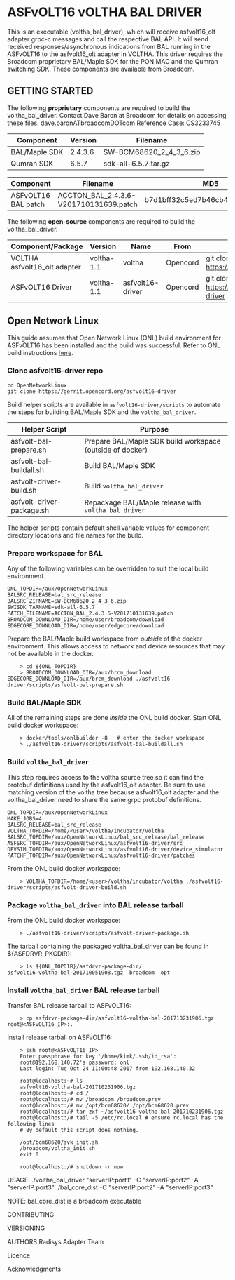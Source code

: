 # ASFvOLT16 vOLTHA BAL DRIVER

This is an executable (voltha_bal_driver), which will receive asfvolt16_olt adapter grpc-c messages and call the respective BAL API.
It will send received responses/asynchronous indications from BAL running in the ASFvOLT16 to the asfvolt16_olt adapter in VOLTHA. 
This driver requires the Broadcom proprietary
BAL/Maple SDK for the PON MAC and the Qumran switching SDK.  These components are available from Broadcom.


## GETTING STARTED

The following **proprietary** components are required to build the voltha_bal_driver.
Contact Dave Baron at Broadcom for details on accessing these files.  dave.baronATbroadcomDOTcom Reference Case: CS3233745

| Component     | Version | Filename                        |
| ------------- |-------- | -----                           |
| BAL/Maple SDK | 2.4.3.6 | SW-BCM68620_2_4_3_6.zip         |
| Qumran SDK    | 6.5.7   | sdk-all-6.5.7.tar.gz            |

| Component          | Filename                           |MD5|
| -------------      | -----                              |---|
| ASFvOLT16 BAL patch| ACCTON_BAL_2.4.3.6-V201710131639.patch | b7d1bff32c5ed7b46cb48ba36ff9ad84 |

The following **open-source** components are required to build the voltha_bal_driver.

| Component/Package    | Version        | Name            | From     | Git Repo|
| -------------        |---------       | -----           | ---------| ----|
| VOLTHA asfvolt16_olt adapter | voltha-1.1 | voltha          | Opencord | git clone https://gerrit.opencord.org/voltha
| ASFvOLT16 Driver             | voltha-1.1 | asfvolt16-driver| Opencord | git clone https://gerrit.opencord.org/asfvolt16-driver

## Open Network Linux
This guide assumes that Open Network Linux (ONL) build environment for ASFvOLT16 has been installed
and the build was successful. Refer to ONL build instructions
[here](https://wiki.opencord.org/download/attachments/2556712/ONL_Build_Environment_Installation_Guide.pdf?api=v2).

### Clone asfvolt16-driver repo

```
cd OpenNetworkLinux
git clone https://gerrit.opencord.org/asfvolt16-driver
```

Build helper scripts are available in `asfvolt16-driver/scripts` to automate the steps for building BAL/Maple SDK and the `voltha_bal_driver`.

| Helper Script      | Purpose |
| -------------      |---------|
| asfvolt-bal-prepare.sh    |Prepare BAL/Maple SDK build workspace (outside of docker)|
| asfvolt-bal-buildall.sh   |Build BAL/Maple SDK|
| asfvolt-driver-build.sh   |Build `voltha_bal_driver`|
| asfvolt-driver-package.sh |Repackage BAL/Maple release with `voltha_bal_driver`|

The helper scripts contain default shell variable values for component directory locations and file names for the build.

### Prepare workspace for BAL

Any of the following variables can be overridden to suit the local build environment.

```
ONL_TOPDIR=/aux/OpenNetworkLinux
BALSRC_RELEASE=bal_src_release
BALSRC_ZIPNAME=SW-BCM68620_2_4_3_6.zip
SWISDK_TARNAME=sdk-all-6.5.7
PATCH_FILENAME=ACCTON_BAL_2.4.3.6-V201710131639.patch
BROADCOM_DOWNLOAD_DIR=/home/user/broadcom/download
EDGECORE_DOWNLOAD_DIR=/home/user/edgecore/download
```

Prepare the BAL/Maple build workspace from *outside* of the docker environment.  This allows access to network and device resources
that may not be available in the docker.
```
    > cd ${ONL_TOPDIR}
    > BROADCOM_DOWNLOAD_DIR=/aux/brcm_download EDGECORE_DOWNLOAD_DIR=/aux/brcm_download ./asfvolt16-driver/scripts/asfvolt-bal-prepare.sh
```

### Build BAL/Maple SDK

All of the remaining steps are done *inside* the ONL build docker.  Start ONL build docker workspace:
```
    > docker/tools/onlbuilder -8   # enter the docker workspace
    > ./asfvolt16-driver/scripts/asfvolt-bal-buildall.sh
```

### Build `voltha_bal_driver`

This step requires access to the voltha source tree so it can find the protobuf definitions used by the
asfvolt16_olt adapter.  Be sure to use matching version of the voltha tree because asfvolt16_olt adapter
and the voltha_bal_driver need to share the same grpc protobuf definitions.

```
ONL_TOPDIR=/aux/OpenNetworkLinux
MAKE_JOBS=4
BALSRC_RELEASE=bal_src_release
VOLTHA_TOPDIR=/home/<user>/voltha/incubator/voltha
BALSRC_TOPDIR=/aux/OpenNetworkLinux/bal_src_release/bal_release
ASFSRC_TOPDIR=/aux/OpenNetworkLinux/asfvolt16-driver/src
DEVSIM_TOPDIR=/aux/OpenNetworkLinux/asfvolt16-driver/device_simulator
PATCHF_TOPDIR=/aux/OpenNetworkLinux/asfvolt16-driver/patches
```
From the ONL build docker workspace:

```
    > VOLTHA_TOPDIR=/home/<user>/voltha/incubator/voltha ./asfvolt16-driver/scripts/asfvolt-driver-build.sh
```

### Package `voltha_bal_driver` into BAL release tarball

From the ONL build docker workspace:

```
    > ./asfvolt16-driver/scripts/asfvolt-driver-package.sh
```

The tarball containing the packaged voltha_bal_driver can be found in ${ASFDRVR_PKGDIR}:

```
    > ls ${ONL_TOPDIR}/asfdrvr-package-dir/
asfvolt16-voltha-bal-201710051908.tgz  broadcom  opt
```

### Install `voltha_bal_driver` BAL release tarball

Transfer BAL release tarball to ASFvOLT16:

```
    > cp asfdrvr-package-dir/asfvolt16-voltha-bal-201710231906.tgz  root@<ASFvOLT16_IP>:.
```

Install release tarball on ASFvOLT16:

```
    > ssh root@<ASFvOLT16_IP>
    Enter passphrase for key '/home/kimk/.ssh/id_rsa':
    root@192.168.140.72's password: onl
    Last login: Tue Oct 24 11:00:48 2017 from 192.168.140.32

    root@localhost:~# ls
    asfvolt16-voltha-bal-201710231906.tgz
    root@localhost:~# cd /
    root@localhost:/# mv /broadcom /broadcom.prev
    root@localhost:/# mv /opt/bcm68620/ /opt/bcm68620.prev
    root@localhost:/# tar zxf ~/asfvolt16-voltha-bal-201710231906.tgz
    root@localhost:/# tail -5 /etc/rc.local # ensure rc.local has the following lines
    # By default this script does nothing.

    /opt/bcm68620/svk_init.sh
    /broadcom/voltha_init.sh
    exit 0

    root@localhost:/# shutdown -r now
```

USAGE:
    ./voltha_bal_driver "serverIP:port1" -C "serverIP:port2" -A "serverIP:port3"
    ./bal_core_dist -C "serverIP:port2" -A "serverIP:port3"

NOTE: bal_core_dist is a broadcom executable

CONTRIBUTING
     <TBD>
 
VERSIONING
     <TBD>

AUTHORS
     Radisys Adapter Team

Licence
     <TBD>

Acknowledgments
     <TBD>
  

